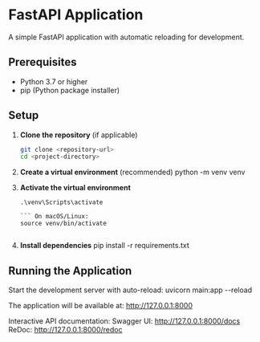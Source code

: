 # FastAPI Application

A simple FastAPI application with automatic reloading for development.

## Prerequisites

- Python 3.7 or higher
- pip (Python package installer)

## Setup

1. **Clone the repository** (if applicable)
   ```bash
   git clone <repository-url>
   cd <project-directory>


2. **Create a virtual environment** (recommended)
    python -m venv venv


3. **Activate the virtual environment**
    ``` On Windows:
    .\venv\Scripts\activate

    ``` On macOS/Linux:
    source venv/bin/activate


4. **Install dependencies**
    pip install -r requirements.txt


## Running the Application
Start the development server with auto-reload:
    uvicorn main:app --reload

The application will be available at:
    http://127.0.0.1:8000

Interactive API documentation:
    Swagger UI: http://127.0.0.1:8000/docs
    ReDoc: http://127.0.0.1:8000/redoc